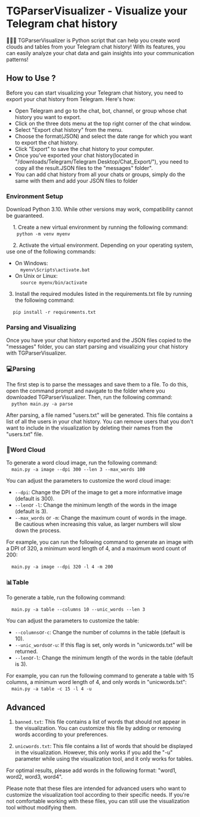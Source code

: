 # TGParserVisualizer - Visualize your Telegram chat history
🚀🐍💬 TGParserVisualizer is Python script that can help you create word clouds and tables from your Telegram chat history!  With its features, you can easily analyze your chat data and gain insights into your communication patterns! 

## How to Use ?

Before you can start visualizing your Telegram chat history, you need to export your chat history from Telegram. Here's how:
* Open Telegram and go to the chat, bot, channel, or group whose chat history you want to export.
* Click on the three dots menu at the top right corner of the chat window.
* Select "Export chat history" from the menu.
* Choose the format(JSON) and select the date range for which you want to export the chat history.
* Click "Export" to save the chat history to your computer.
* Once you've exported your chat history(located in "/downloads/Telegram/Telegram Desktop/Chat_Export/"), you need to copy all the result.JSON files to the "messages" folder".
* You can add chat history from all your chats or groups, simply do the same with them and add your JSON files to folder

### Environment Setup

Download Python 3.10. While other versions may work, compatibility cannot be guaranteed.

&emsp; 1. Create a new virtual environment by running the following command:<br />
	&emsp;&emsp;```python -m venv myenv```

&emsp; 2. Activate the virtual environment. Depending on your operating system, use one of the following commands:<br />
+ On Windows:<br />
&emsp;```myenv\Scripts\activate.bat```<br />
+ On Unix or Linux:<br />
&emsp;`source myenv/bin/activate`<br />

3. Install the required modules listed in the requirements.txt file by running the following command:<br />

&emsp; `pip install -r requirements.txt`


### Parsing and Visualizing
Once you have your chat history exported and the JSON files copied to the "messages" folder, you can start parsing and visualizing your chat history with TGParserVisualizer.

### 💻Parsing 
The first step is to parse the messages and save them to a file. To do this, open the command prompt and navigate to the folder where you downloaded TGParserVisualizer. Then, run the following command:<br />
&emsp;`python main.py -a parse`

After parsing, a file named "users.txt" will be generated. This file contains a list of all the users in your chat history. You can remove users that you don't want to include in the visualization by deleting their names from the "users.txt" file.

### 💭Word Cloud

To generate a word cloud image, run the following command:<br />
&emsp;`main.py -a image --dpi 300 --len 3 --max_words 100`

You can adjust the parameters to customize the word cloud image: <br />
+ `--dpi`: Change the DPI of the image to get a more informative image (default is 300).<br />
+ `--len`or `-l`: Change the minimum length of the words in the image (default is 3).<br />
+ `--max_words` or `-m`: Change the maximum count of words in the image. Be cautious when increasing this value, as larger numbers will slow down the process.<br />

For example, you can run the following command to generate an image with a DPI of 320, a minimum word length of 4, and a maximum word count of 200:

&emsp;`main.py -a image --dpi 320 -l 4 -m 200`

### 📊Table
To generate a table, run the following command:

&emsp;`main.py -a table --columns 10 --unic_words --len 3`

You can adjust the parameters to customize the table:<br />
+ `--columns`or`-c`: Change the number of columns in the table (default is 10).<br />
+ `--unic_words`or`-u`: If this flag is set, only words in "unicwords.txt" will be returned.<br />
+ `--len`or`-l`: Change the minimum length of the words in the table (default is 3).<br />

For example, you can run the following command to generate a table with 15 columns, a minimum word length of 4, and only words in "unicwords.txt":<br />
&emsp;`main.py -a table -c 15 -l 4 -u`

## Advanced

1. `banned.txt`: This file contains a list of words that should not appear in the visualization. You can customize this file by adding or removing words according to your preferences.

2. `unicwords.txt`: This file contains a list of words that should be displayed in the visualization. However, this only works if you add the "-u" parameter while using the visualization tool, and it only works for tables.

For optimal results, please add words in the following format: "word1, word2, word3, word4".<br />

Please note that these files are intended for advanced users who want to customize the visualization tool according to their specific needs. If you're not comfortable working with these files, you can still use the visualization tool without modifying them. 
